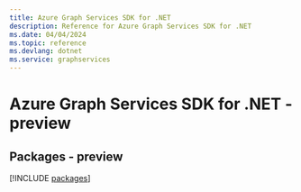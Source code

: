 ```yaml
---
title: Azure Graph Services SDK for .NET
description: Reference for Azure Graph Services SDK for .NET
ms.date: 04/04/2024
ms.topic: reference
ms.devlang: dotnet
ms.service: graphservices
---
```

# Azure Graph Services SDK for .NET - preview
## Packages - preview
[!INCLUDE [packages](graph-services-index.md)]